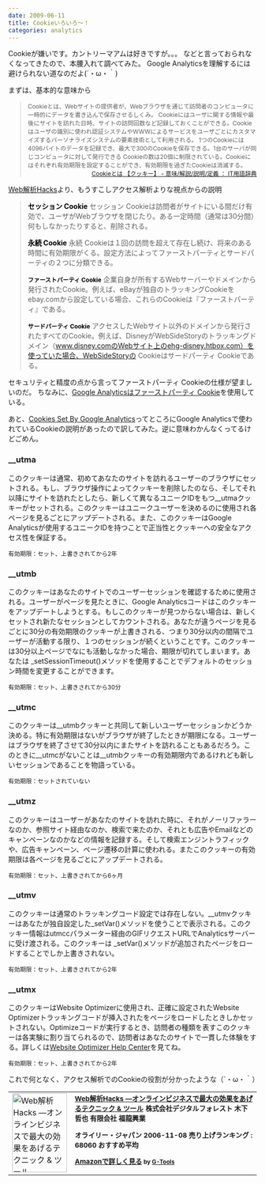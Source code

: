 ```yaml
---
date: 2009-06-11
title: Cookieいろいろ〜！
categories: analytics
---
```


Cookieが嫌いです。カントリーマアムは好きですが。。。
などと言っておられなくなってきたので、本腰入れて調べてみた。
Google Analyticsを理解するには避けられない道なのだよ(´・ω・｀)

まずは、基本的な意味から
<blockquote><span style="font-size: 85%;">Cookieとは、Webサイトの提供者が、Webブラウザを通じて訪問者のコンピュータに一時的にデータを書き込んで保存させるしくみ。
Cookieにはユーザに関する情報や最後にサイトを訪れた日時、サイトの訪問回数など記録しておくことができる。Cookieはユーザの識別に使われ認証システムやWWWによるサービスをユーザごとにカスタマイズするパーソナライズシステムの要素技術として利用される。
1つのCookieには4096バイトのデータを記録でき、最大で300のCookieを保存できる。1台のサーバが同じコンピュータに対して発行できる Cookieの数は20個に制限されている。Cookieにはそれぞれ有効期限を設定することができ、有効期限を過ぎたCookieは消滅する。</span>
<div style="text-align: right;"><span style="font-size: 85%;"><a href="http://e-words.jp/w/Cookie.html">Cookieとは 【クッキー】 - 意味/解説/説明/定義 ： IT用語辞典</a></span></div></blockquote>
<a href="http://www.amazon.co.jp/gp/product/4873113024?ie=UTF8&amp;tag=warikiru-22&amp;linkCode=as2&amp;camp=247&amp;creative=7399&amp;creativeASIN=4873113024">Web解析Hacks</a>より、もうすこしアクセス解析よりな視点からの説明
<blockquote><span style="font-weight: bold; color: #000000; font-size: 100%;">セッション Cookie</span>
セッション Cookieは訪問者がサイトにいる間だけ有効で、ユーザがWebブラウザを閉じたり。ある一定時間（通常は30分間）何もしなかったりすると、削除される。

<span style="font-weight: bold; color: #000000; font-size: 100%;">永続 Cookie</span>
永続 Cookieは１回の訪問を超えて存在し続け、将来のある時間に有効期限がくる。設定方法によってファーストパーティとサードパーティの２つに分類できる。

<span style="font-weight: bold; color: #000000; font-size: 85%;">ファーストパーティ Cookie</span>
企業自身が所有するWebサーバーやドメインから発行されたCookie。例えば、eBayが独自のトラッキングCookieをebay.comから設定している場合、これらのCookieは『ファーストパーティ』である。

<span style="font-weight: bold; color: #000000; font-size: 85%;">サードパーティ Cookie</span>
アクセスしたWebサイト以外のドメインから発行されたすべてのCookie。例えば、DisneyがWebSideStoryのトラッキングドメイン（www.disney.comのWebサイト上のehg-disney.htbox.com）を使っていた場合、WebSideStoryの Cookieはサードパーティ Cookieである。</blockquote>
セキュリティと精度の点から言ってファーストパーティ Cookieの仕様が望ましいのだ。
ちなみに、<a href="http://www.google.com/support/analytics/bin/answer.py?hl=jp&amp;answer=55614">Google Analyticsはファーストパーティ Cookie</a>を使用している。

あと、<a href="http://code.google.com/intl/en/apis/analytics/docs/concepts/gaConceptsCookies.html#cookiesSet">Cookies Set By Google Analytics</a>ってところにGoogle Analyticsで使われているCookieの説明があったので訳してみた。逆に意味わかんなくってるけどごめん。
<h3>__utma</h3>
このクッキーは通常、初めてあなたのサイトを訪れるユーザーのブラウザにセットされる。もし、ブラウザ操作によってクッキーを削除したのなら、そしてそれ以降にサイトを訪れたとしたら、新しくて異なるユニークIDをもつ__utmaクッキーがセットされる。このクッキーはユニークユーザーを決めるのに使用され各ページを見るごとにアップデートされる。また、このクッキーはGoogle Analyticsが使用するユニークIDを持つことで正当性とクッキーへの安全なアクセス性を保証する。

<span style="font-size: 85%;">有効期限：セット、上書きされてから2年</span>
<h3>__utmb</h3>
このクッキーはあなたのサイトでのユーザーセッションを確認するために使用される。ユーザーがページを見たときに、Google Analyticsコードはこのクッキーをアップデートしようとする。もしこのクッキーが見つからない場合は、新しくセットされ新たなセッションとしてカウントされる。あなたが違うページを見るごとに30分の有効期限のクッキーが上書きされる、つまり30分以内の間隔でユーザーが活動する限り、１つのセッションが続くということです。このクッキーは30分以上ページでなにも活動しなかった場合、期限が切れてしまいます。あなたは _setSessionTimeout()メソッドを使用することでデフォルトのセッション時間を変更することができます。

<span style="font-size: 85%;">有効期限：セット、上書きされてから30分</span>
<h3>__utmc</h3>
このクッキーは__utmbクッキーと共同して新しいユーザーセッションかどうか決める。特に有効期限はないがブラウザが終了したときが期限になる。ユーザーはブラウザを終了させて30分以内にまたサイトを訪れることもあるだろう。このときに__utmcがないことは__utmbクッキーの有効期限内であるけれども新しいセッションであることを物語っている。

<span style="font-size: 85%;">有効期限：セットされていない</span>
<h3>__utmz</h3>
このクッキーはユーザーがあなたのサイトを訪れた時に、それがノーリファラーなのか、参照サイト経由なのか、検索で来たのか、それとも広告やEmailなどのキャンペーンなのかなどの情報を記録する。そして検索エンジントラフィックや、広告キャンペーン、ページ遷移の計算に使われる。またこのクッキーの有効期限は各ページを見るごとにアップデートされる。

<span style="font-size: 85%;">有効期限：セット、上書きされてから6ヶ月</span>
<h3>__utmv</h3>
このクッキーは通常のトラッキングコード設定では存在しない。__utmvクッキーはあなたが独自設定した_setVar()メソッドを使うことで表示される。このクッキー情報はutmccパラメーター経由のGIFリクエストURLでAnalyticsサーバーに受け渡される。このクッキーは _setVar()メソッドが追加されたページをロードすることでしか上書きされない。

<span style="font-size: 85%;">有効期限：セット、上書きされてから2年</span>
<h3>__utmx</h3>
このクッキーはWebsite Optimizerに使用され、正確に設定されたWebsite Optimizerトラッキングコードが挿入されたをページをロードしたときしかセットされない。Optimizeコードが実行するとき、訪問者の種類を表すこのクッキーは各実験に割り当てられるので、訪問者はあなたのサイトで一貫した体験をする。詳しくは<a href="http://www.google.com/support/websiteoptimizer/">Website Optimizer Help Center</a>を見てね。

<span style="font-size: 85%;">有効期限：セット、上書きされてから2年</span>

これで何となく、アクセス解析でのCookieの役割が分かったような（´・ω・｀）
<table border="0" cellpadding="5">
<tbody>
<tr>
<td valign="top"><a href="http://www.amazon.co.jp/exec/obidos/ASIN/4873113024/warikiru-22/ref=nosim/" target="_blank"><img class="fig" style="border: 0pt none;" src="http://ecx.images-amazon.com/images/I/41ZCARQCYDL._SL160_.jpg" border="0" alt="Web解析Hacks ―オンラインビジネスで最大の効果をあげるテクニック &amp; ツール" width="111" height="160" /></a></td>
<td style="font-weight: bold;" valign="top"><span style="font-size: 85%;"><a href="http://www.amazon.co.jp/Web%E8%A7%A3%E6%9E%90Hacks-%E2%80%95%E3%82%AA%E3%83%B3%E3%83%A9%E3%82%A4%E3%83%B3%E3%83%93%E3%82%B8%E3%83%8D%E3%82%B9%E3%81%A7%E6%9C%80%E5%A4%A7%E3%81%AE%E5%8A%B9%E6%9E%9C%E3%82%92%E3%81%82%E3%81%92%E3%82%8B%E3%83%86%E3%82%AF%E3%83%8B%E3%83%83%E3%82%AF-%E3%83%84%E3%83%BC%E3%83%AB-Eric-Peterson/dp/4873113024%3FSubscriptionId%3D0G91FPYVW6ZGWBH4Y9G2%26tag%3Dwarikiru-22%26linkCode%3Dxm2%26camp%3D2025%26creative%3D165953%26creativeASIN%3D4873113024" target="_blank">Web解析Hacks </a>
<a href="http://www.amazon.co.jp/Web%E8%A7%A3%E6%9E%90Hacks-%E2%80%95%E3%82%AA%E3%83%B3%E3%83%A9%E3%82%A4%E3%83%B3%E3%83%93%E3%82%B8%E3%83%8D%E3%82%B9%E3%81%A7%E6%9C%80%E5%A4%A7%E3%81%AE%E5%8A%B9%E6%9E%9C%E3%82%92%E3%81%82%E3%81%92%E3%82%8B%E3%83%86%E3%82%AF%E3%83%8B%E3%83%83%E3%82%AF-%E3%83%84%E3%83%BC%E3%83%AB-Eric-Peterson/dp/4873113024%3FSubscriptionId%3D0G91FPYVW6ZGWBH4Y9G2%26tag%3Dwarikiru-22%26linkCode%3Dxm2%26camp%3D2025%26creative%3D165953%26creativeASIN%3D4873113024" target="_blank">―オンラインビジネスで最大の効果をあげるテクニック &amp; ツール</a><img src="http://www.blogger.com/%27http://www.assoc-amazon.jp/e/ir?t=" border="0" alt="''" width="1" height="1" />
株式会社デジタルフォレスト 木下 哲也 有限会社 福龍興業

オライリー・ジャパン  2006-11-08
売り上げランキング : 68060
おすすめ平均  <img src="http://g-images.amazon.com/images/G/01/detail/stars-4-5.gif" alt="" />

<a href="http://www.amazon.co.jp/Web%E8%A7%A3%E6%9E%90Hacks-%E2%80%95%E3%82%AA%E3%83%B3%E3%83%A9%E3%82%A4%E3%83%B3%E3%83%93%E3%82%B8%E3%83%8D%E3%82%B9%E3%81%A7%E6%9C%80%E5%A4%A7%E3%81%AE%E5%8A%B9%E6%9E%9C%E3%82%92%E3%81%82%E3%81%92%E3%82%8B%E3%83%86%E3%82%AF%E3%83%8B%E3%83%83%E3%82%AF-%E3%83%84%E3%83%BC%E3%83%AB-Eric-Peterson/dp/4873113024%3FSubscriptionId%3D0G91FPYVW6ZGWBH4Y9G2%26tag%3Dwarikiru-22%26linkCode%3Dxm2%26camp%3D2025%26creative%3D165953%26creativeASIN%3D4873113024" target="_blank">Amazonで詳しく見る</a><span style="font-size: 85%;"> </span><span style="font-size: 85%;">by <a href="http://www.goodpic.com/mt/aws/index.html">G-Tools</a></span>

</span></td>
</tr>
</tbody>
</table>
